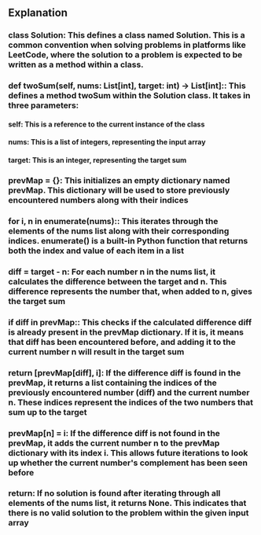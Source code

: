 ## Explanation

### class Solution: This defines a class named Solution. This is a common convention when solving problems in platforms like LeetCode, where the solution to a problem is expected to be written as a method within a class.

### def twoSum(self, nums: List[int], target: int) -> List[int]:: This defines a method twoSum within the Solution class. It takes in three parameters:

#### self: This is a reference to the current instance of the class

#### nums: This is a list of integers, representing the input array

#### target: This is an integer, representing the target sum

### prevMap = {}: This initializes an empty dictionary named prevMap. This dictionary will be used to store previously encountered numbers along with their indices

### for i, n in enumerate(nums):: This iterates through the elements of the nums list along with their corresponding indices. enumerate() is a built-in Python function that returns both the index and value of each item in a list

### diff = target - n: For each number n in the nums list, it calculates the difference between the target and n. This difference represents the number that, when added to n, gives the target sum

### if diff in prevMap:: This checks if the calculated difference diff is already present in the prevMap dictionary. If it is, it means that diff has been encountered before, and adding it to the current number n will result in the target sum

### return [prevMap[diff], i]: If the difference diff is found in the prevMap, it returns a list containing the indices of the previously encountered number (diff) and the current number n. These indices represent the indices of the two numbers that sum up to the target

### prevMap[n] = i: If the difference diff is not found in the prevMap, it adds the current number n to the prevMap dictionary with its index i. This allows future iterations to look up whether the current number's complement has been seen before

### return: If no solution is found after iterating through all elements of the nums list, it returns None. This indicates that there is no valid solution to the problem within the given input array
